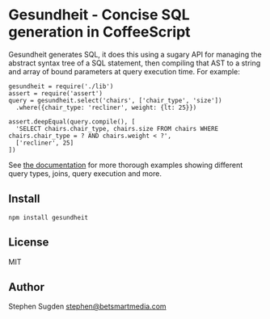 # Gesundheit - Concise SQL generation in CoffeeScript

Gesundheit generates SQL, it does this using a sugary API for managing the
abstract syntax tree of a SQL statement, then compiling that AST to a
string and array of bound parameters at query execution time. For example:

    gesundheit = require('./lib')
    assert = require('assert')
    query = gesundheit.select('chairs', ['chair_type', 'size'])
      .where({chair_type: 'recliner', weight: {lt: 25}})

    assert.deepEqual(query.compile(), [
      'SELECT chairs.chair_type, chairs.size FROM chairs WHERE chairs.chair_type = ? AND chairs.weight < ?',
      ['recliner', 25]
    ])

See [the documentation](http://betsmartmedia.github.com/gesundheit/) for more
thorough examples showing different query types, joins, query execution and more.


## Install

    npm install gesundheit

## License

MIT

## Author

Stephen Sugden <stephen@betsmartmedia.com>
